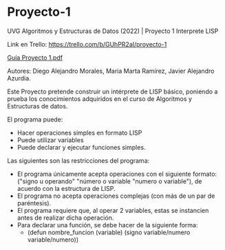 # Proyecto-1
UVG Algoritmos y Estructuras de Datos (2022) | Proyecto 1 Interprete LISP

Link en Trello: https://trello.com/b/GUhPR2aI/proyecto-1

[Guía Proyecto 1.pdf](https://github.com/jazurdia/Proyecto-1/files/8338177/Proyecto1.2.pdf)

Autores: 
  Diego Alejandro Morales, 
  Maria Marta Ramírez, 
  Javier Alejandro Azurdia.
  
 Este Proyecto pretende construir un intérprete de LISP básico, poniendo a prueba los conocimientos adquiridos en el curso de Algoritmos y Estructuras de datos. 

  El programa puede:
  - Hacer operaciones simples en formato LISP
  - Puede utilizar variables
  - Puede declarar y ejecutar funciones simples. 

 
 Las siguientes son las restricciones del programa:
 - El programa únicamente acepta operaciones con el siguiente formato: ("signo u operando" "número o variable "numero o variable"), de acuerdo con la estructura de LISP. 
 - El programa no acepta operaciones complejas (con más de un par de paréntesis).
 - El programa requiere que, al operar 2 variables, estas se instancien antes de realizar dicha operación. 
 - Para declarar una función, se debe hacer de la siguiente forma:
    - (defun nombre_funcion (variable) (signo variable/numero variable/numero))